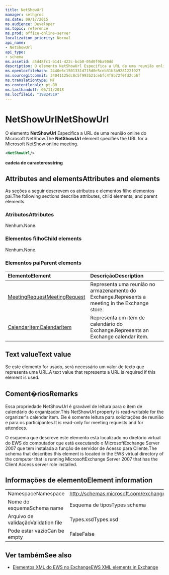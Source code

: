 ```yaml
---
title: NetShowUrl
manager: sethgros
ms.date: 09/17/2015
ms.audience: Developer
ms.topic: reference
ms.prod: office-online-server
localization_priority: Normal
api_name:
- NetShowUrl
api_type:
- schema
ms.assetid: a5d48fc1-b141-422c-bcb0-05d0f9ba90dd
description: O elemento NetShowUrl Especifica a URL de uma reunião online do Microsoft NetShow.
ms.openlocfilehash: 2440e6c1501331d715d0e5ceb31b3b928122f927
ms.sourcegitcommit: 34041125dc8c5f993b21cebfc4f8b72f0fd2cb6f
ms.translationtype: MT
ms.contentlocale: pt-BR
ms.lasthandoff: 06/11/2018
ms.locfileid: "19824519"
---
```

# <a name="netshowurl"></a><span data-ttu-id="31997-103">NetShowUrl</span><span class="sxs-lookup"><span data-stu-id="31997-103">NetShowUrl</span></span>

<span data-ttu-id="31997-104">O elemento **NetShowUrl** Especifica a URL de uma reunião online do Microsoft NetShow.</span><span class="sxs-lookup"><span data-stu-id="31997-104">The **NetShowUrl** element specifies the URL for a Microsoft NetShow online meeting.</span></span> 
  
```xml
<NetShowUrl/>
```

 <span data-ttu-id="31997-105">**cadeia de caracteres**</span><span class="sxs-lookup"><span data-stu-id="31997-105">**string**</span></span>
## <a name="attributes-and-elements"></a><span data-ttu-id="31997-106">Attributes and elements</span><span class="sxs-lookup"><span data-stu-id="31997-106">Attributes and elements</span></span>

<span data-ttu-id="31997-107">As seções a seguir descrevem os atributos e elementos filho elementos pai.</span><span class="sxs-lookup"><span data-stu-id="31997-107">The following sections describe attributes, child elements, and parent elements.</span></span>
  
### <a name="attributes"></a><span data-ttu-id="31997-108">Atributos</span><span class="sxs-lookup"><span data-stu-id="31997-108">Attributes</span></span>

<span data-ttu-id="31997-109">Nenhum.</span><span class="sxs-lookup"><span data-stu-id="31997-109">None.</span></span>
  
### <a name="child-elements"></a><span data-ttu-id="31997-110">Elementos filho</span><span class="sxs-lookup"><span data-stu-id="31997-110">Child elements</span></span>

<span data-ttu-id="31997-111">Nenhum.</span><span class="sxs-lookup"><span data-stu-id="31997-111">None.</span></span>
  
### <a name="parent-elements"></a><span data-ttu-id="31997-112">Elementos pai</span><span class="sxs-lookup"><span data-stu-id="31997-112">Parent elements</span></span>

|<span data-ttu-id="31997-113">**Elemento**</span><span class="sxs-lookup"><span data-stu-id="31997-113">**Element**</span></span>|<span data-ttu-id="31997-114">**Descrição**</span><span class="sxs-lookup"><span data-stu-id="31997-114">**Description**</span></span>|
|:-----|:-----|
|[<span data-ttu-id="31997-115">MeetingRequest</span><span class="sxs-lookup"><span data-stu-id="31997-115">MeetingRequest</span></span>](meetingrequest.md) <br/> |<span data-ttu-id="31997-116">Representa uma reunião no armazenamento do Exchange.</span><span class="sxs-lookup"><span data-stu-id="31997-116">Represents a meeting in the Exchange store.</span></span>  <br/> |
|[<span data-ttu-id="31997-117">CalendarItem</span><span class="sxs-lookup"><span data-stu-id="31997-117">CalendarItem</span></span>](calendaritem.md) <br/> |<span data-ttu-id="31997-118">Representa um item de calendário do Exchange.</span><span class="sxs-lookup"><span data-stu-id="31997-118">Represents an Exchange calendar item.</span></span>  <br/> |
   
## <a name="text-value"></a><span data-ttu-id="31997-119">Text value</span><span class="sxs-lookup"><span data-stu-id="31997-119">Text value</span></span>

<span data-ttu-id="31997-120">Se este elemento for usado, será necessário um valor de texto que representa uma URL.</span><span class="sxs-lookup"><span data-stu-id="31997-120">A text value that represents a URL is required if this element is used.</span></span>
  
## <a name="remarks"></a><span data-ttu-id="31997-121">Coment�rios</span><span class="sxs-lookup"><span data-stu-id="31997-121">Remarks</span></span>

<span data-ttu-id="31997-122">Essa propriedade NetShowUrl é gravável de leitura para o item de calendário do organizador.</span><span class="sxs-lookup"><span data-stu-id="31997-122">This NetShowUrl property is read-writable for the organizer's calendar item.</span></span> <span data-ttu-id="31997-123">Ele é somente leitura para solicitações de reunião e para os participantes.</span><span class="sxs-lookup"><span data-stu-id="31997-123">It is read-only for meeting requests and for attendees.</span></span>
  
<span data-ttu-id="31997-124">O esquema que descreve este elemento está localizado no diretório virtual do EWS do computador que está executando o MicrosoftExchange Server 2007 que tem instalada a função de servidor de Acesso para Cliente.</span><span class="sxs-lookup"><span data-stu-id="31997-124">The schema that describes this element is located in the EWS virtual directory of the computer that is running MicrosoftExchange Server 2007 that has the Client Access server role installed.</span></span>
  
## <a name="element-information"></a><span data-ttu-id="31997-125">Informações de elemento</span><span class="sxs-lookup"><span data-stu-id="31997-125">Element information</span></span>

|||
|:-----|:-----|
|<span data-ttu-id="31997-126">Namespace</span><span class="sxs-lookup"><span data-stu-id="31997-126">Namespace</span></span>  <br/> |http://schemas.microsoft.com/exchange/services/2006/types  <br/> |
|<span data-ttu-id="31997-127">Nome do esquema</span><span class="sxs-lookup"><span data-stu-id="31997-127">Schema name</span></span>  <br/> |<span data-ttu-id="31997-128">Esquema de tipos</span><span class="sxs-lookup"><span data-stu-id="31997-128">Types schema</span></span>  <br/> |
|<span data-ttu-id="31997-129">Arquivo de validação</span><span class="sxs-lookup"><span data-stu-id="31997-129">Validation file</span></span>  <br/> |<span data-ttu-id="31997-130">Types.xsd</span><span class="sxs-lookup"><span data-stu-id="31997-130">Types.xsd</span></span>  <br/> |
|<span data-ttu-id="31997-131">Pode estar vazio</span><span class="sxs-lookup"><span data-stu-id="31997-131">Can be empty</span></span>  <br/> |<span data-ttu-id="31997-132">False</span><span class="sxs-lookup"><span data-stu-id="31997-132">False</span></span>  <br/> |
   
## <a name="see-also"></a><span data-ttu-id="31997-133">Ver também</span><span class="sxs-lookup"><span data-stu-id="31997-133">See also</span></span>



- [<span data-ttu-id="31997-134">Elementos XML do EWS no Exchange</span><span class="sxs-lookup"><span data-stu-id="31997-134">EWS XML elements in Exchange</span></span>](ews-xml-elements-in-exchange.md)

